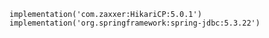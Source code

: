     implementation('com.zaxxer:HikariCP:5.0.1')
    implementation('org.springframework:spring-jdbc:5.3.22')